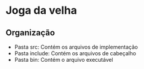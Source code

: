 # Joga da velha

## Organização
- Pasta src: Contém os arquivos de implementação
- Pasta include: Contém os arquivos de cabeçalho
- Pasta bin: Contém o arquivo executável
